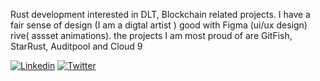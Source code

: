 Rust development interested in DLT, Blockchain related projects.
I have a fair sense of design  (I am a digtal artist )  good with Figma  (ui/ux design) rive( assset animations).
the projects I am most proud of are GitFish, StarRust, Auditpool and Cloud 9

[![Linkedin](https://img.shields.io/badge/LinkedIn-0077B5?style=for-the-badge&logo=linkedin&logoColor=white)](https://www.linkedin.com/in/awolaju/)
[![Twitter](https://img.shields.io/badge/Twitter-1DA1F2?style=for-the-badge&logo=twitter&logoColor=white)](https://twitter.com/kawaiix621)

